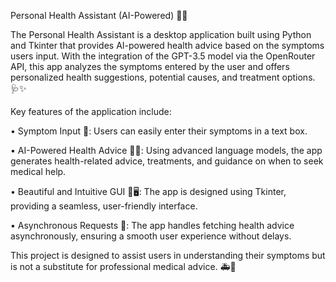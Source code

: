 Personal Health Assistant (AI-Powered) 💊🤖

The Personal Health Assistant is a desktop application built using Python and Tkinter that provides AI-powered health advice based on the symptoms users input. With the integration of the GPT-3.5 model via the OpenRouter API, this app analyzes the symptoms entered by the user and offers personalized health suggestions, potential causes, and treatment options. 🩺✨

Key features of the application include:

• Symptom Input 📝: Users can easily enter their symptoms in a text box.

• AI-Powered Health Advice 🤖💡: Using advanced language models, the app generates health-related advice, treatments, and guidance on when to seek medical help.

• Beautiful and Intuitive GUI 🎨🖥️: The app is designed using Tkinter, providing a seamless, user-friendly interface.

• Asynchronous Requests 🔄: The app handles fetching health advice asynchronously, ensuring a smooth user experience without delays.

This project is designed to assist users in understanding their symptoms but is not a substitute for professional medical advice. 🚑💬
